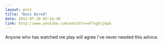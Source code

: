 ```yaml
---
layout: post
title: "Bass Bored"
date: 2012-07-20 02:14:30
link: http://www.youtube.com/watch?v=uF7vghzj6pk
---
```

Anyone who has watched me play will agree I've never needed this advice.
